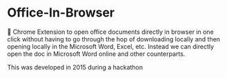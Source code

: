 # Office-In-Browser

:memo: Chrome Extension to open office documents directly in browser in one click without having to go through the hop of downloading locally and then opening locally in the Microsoft Word, Excel, etc. Instead we can directly open the doc in Microsoft Word online and other counterparts.

This was developed in 2015 during a hackathon